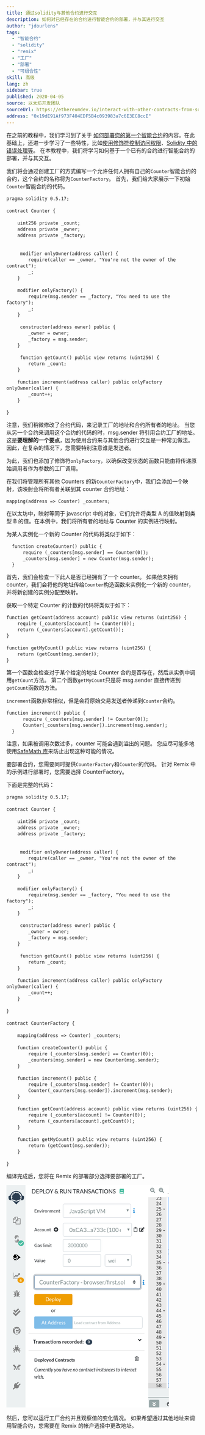 ```yaml
---
title: 通过solidity与其他合约进行交互
description: 如何对已经存在的合约进行智能合约的部署，并与其进行交互
author: "jdourlens"
tags:
  - "智能合约"
  - "solidity"
  - "remix"
  - "工厂"
  - "部署"
  - "可组合性"
skill: 高级
lang: zh
sidebar: true
published: 2020-04-05
source: 以太坊开发团队
sourceUrl: https://ethereumdev.io/interact-with-other-contracts-from-solidity/
address: "0x19dE91Af973F404EDF5B4c093983a7c6E3EC8ccE"
---
```


在之前的教程中，我们学习到了关于 [如何部署您的第一个智能合约](/developers/tutorials/deploying-your-first-smart-contract/)的内容。在此基础上，还进一步学习了一些特性，比如[使用修饰符控制访问权限](https://ethereumdev.io/organize-your-code-and-control-access-to-your-smart-contract-with-modifiers/)、[Solidity 中的错误处理等](https://ethereumdev.io/handle-errors-in-solidity-with-require-and-revert/)。 在本教程中，我们将学习如何基于一个已有的合约进行智能合约的部署，并与其交互。

我们将会通过创建工厂的方式编写一个允许任何人拥有自己的`Counter`智能合约的合约，这个合约的名称将为`CounterFactory`。 首先，我们给大家展示一下初始`Counter`智能合约的代码。

```solidity
pragma solidity 0.5.17;

contract Counter {

    uint256 private _count;
    address private _owner;
    address private _factory;


     modifier onlyOwner(address caller) {
        require(caller == _owner, "You're not the owner of the contract");
        _;
    }

    modifier onlyFactory() {
        require(msg.sender == _factory, "You need to use the factory");
        _;
    }

     constructor(address owner) public {
        _owner = owner;
        _factory = msg.sender;
    }

     function getCount() public view returns (uint256) {
        return _count;
    }

    function increment(address caller) public onlyFactory onlyOwner(caller) {
        _count++;
    }

}
```

注意，我们稍微修改了合约代码，来记录工厂的地址和合约所有者的地址。 当您从另一个合约来调用这个合约的代码的时，msg.sender 将引用合约工厂的地址。 这是**要理解的一个要点**，因为使用合约来与其他合约进行交互是一种常见做法。 因此，在复杂的情况下，您需要特别注意谁是发送者。

为此，我们也添加了修饰符`onlyFactory`，以确保改变状态的函数只能由将传递原始调用者作为参数的工厂调用。

在我们将管理所有其他 Counters 的新`CounterFactory`中，我们会添加一个映射，该映射会将所有者关联到其 counter 合约地址：

```solidity
mapping(address => Counter) _counters;
```

在以太坊中，映射等同于 javascript 中的对象，它们允许将类型 A 的值映射到类型 B 的值。在本例中，我们将所有者的地址与 Counter 的实例进行映射。

为某人实例化一个新的 Counter 的代码将类似于如下：

```solidity
  function createCounter() public {
      require (_counters[msg.sender] == Counter(0));
      _counters[msg.sender] = new Counter(msg.sender);
  }
```

首先，我们会检查一下此人是否已经拥有了一个 counter。 如果他未拥有 counter，我们会将他的地址传给`Counter`构造函数来实例化一个新的 counter，并将新创建的实例分配至映射。

获取一个特定 Counter 的计数的代码将类似于如下：

```solidity
function getCount(address account) public view returns (uint256) {
    require (_counters[account] != Counter(0));
    return (_counters[account].getCount());
}

function getMyCount() public view returns (uint256) {
    return (getCount(msg.sender));
}
```

第一个函数会检查对于某个给定的地址 Counter 合约是否存在，然后从实例中调用`getCount`方法。 第二个函数`getMyCount`只是将 msg.sender 直接传递到`getCount`函数的方法。

`increment`函数非常相似，但是会将原始交易发送者传递到`Counter`合约。

```solidity
function increment() public {
      require (_counters[msg.sender] != Counter(0));
      Counter(_counters[msg.sender]).increment(msg.sender);
  }
```

注意，如果被调用次数过多，counter 可能会遇到溢出的问题。 您应尽可能多地使用[SafeMath 库](https://ethereumdev.io/using-safe-math-library-to-prevent-from-overflows/)来防止出现这种可能的情况。

要部署合约，您需要同时提供`CounterFactory`和`Counter`的代码。 针对 Remix 中的示例进行部署时，您需要选择 CounterFactory。

下面是完整的代码：

```solidity
pragma solidity 0.5.17;

contract Counter {

    uint256 private _count;
    address private _owner;
    address private _factory;


     modifier onlyOwner(address caller) {
        require(caller == _owner, "You're not the owner of the contract");
        _;
    }

    modifier onlyFactory() {
        require(msg.sender == _factory, "You need to use the factory");
        _;
    }

     constructor(address owner) public {
        _owner = owner;
        _factory = msg.sender;
    }

     function getCount() public view returns (uint256) {
        return _count;
    }

    function increment(address caller) public onlyFactory onlyOwner(caller) {
        _count++;
    }

}

contract CounterFactory {

    mapping(address => Counter) _counters;

    function createCounter() public {
        require (_counters[msg.sender] == Counter(0));
        _counters[msg.sender] = new Counter(msg.sender);
    }

    function increment() public {
        require (_counters[msg.sender] != Counter(0));
        Counter(_counters[msg.sender]).increment(msg.sender);
    }

    function getCount(address account) public view returns (uint256) {
        require (_counters[account] != Counter(0));
        return (_counters[account].getCount());
    }

    function getMyCount() public view returns (uint256) {
        return (getCount(msg.sender));
    }

}
```

编译完成后，您将在 Remix 的部署部分选择要部署的工厂。

![选择要在Remix中部署的工厂。](../../../../../developers/tutorials/interact-with-other-contracts-from-solidity/counterfactory-deploy.png)

然后，您可以运行工厂合约并且观察值的变化情况。 如果希望通过其他地址来调用智能合约，您需要在 Remix 的帐户选择中更改地址。

